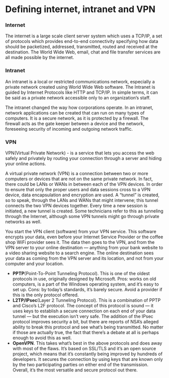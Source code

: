 # Defining internet, intranet and VPN

### Internet

The internet is a large scale client server system which uses a TCP/IP, a set of protocols which provides end-to-end connectivity specifying how data should be packetized, addressed, transmitted, routed and received at the destination. The World Wide Web, email, chat and file transfer services are all made possible by the internet.

### Intranet

An intranet is a local or restricted communications network, especially a private network created using World Wide Web software. The Intranet is guided by Internet Protocols like HTTP and TCP/IP. In simple terms, it can be said as a private network accessible only to an organization’s staff.

The intranet changed the way how corporations operate. In an intranet, network applications can be created that can run on many types of computers. It is a secure network, as it is protected by a firewall. The firewall acts as the gate keeper between a device and the network, foreseeing security of incoming and outgoing network traffic.

### VPN

VPN\(Virtual Private Network\) - is a service that lets you access the web safely and privately by routing your connection through a server and hiding your online actions.

A virtual private network \(VPN\) is a connection between two or more computers or devices that are not on the same private network. In fact, there could be LANs or WANs in between each of the VPN devices. In order to ensure that only the proper users and data sessions cross to a VPN device, data encapsulation and encryption are used. A “tunnel” is created, so to speak, through the LANs and WANs that might intervene; this tunnel connects the two VPN devices together. Every time a new session is initiated, a new tunnel is created. Some technicians refer to this as tunneling through the Internet, although some VPN tunnels might go through private networks as well.

You start the VPN client \(software\) from your VPN service. This software encrypts your data, even before your Internet Service Provider or the coffee shop WiFi provider sees it. The data then goes to the VPN, and from the VPN server to your online destination — anything from your bank website to a video sharing website to a search engine. The online destination sees your data as coming from the VPN server and its location, and not from your computer and your location.

* **PPTP**\(Point-To-Point Tunneling Protocol\). This is one of the oldest protocols in use, originally designed by Microsoft. Pros: works on old computers, is a part of the Windows operating system, and it’s easy to set up. Cons: by today’s standards, it’s barely secure. Avoid a provider if this is the only protocol offered.
* **L2TP/IPsec**\(Layer 2 Tunneling Protocol\). This is a combination of PPTP and Cisco’s L2F protocol. The concept of this protocol is sound — it uses keys to establish a secure connection on each end of your data tunnel — but the execution isn’t very safe. The addition of the IPsec protocol improves security a bit, but there are reports of NSA’s alleged ability to break this protocol and see what’s being transmitted. No matter if those are actually true, the fact that there’s a debate at all is perhaps enough to avoid this as well.
* **OpenVPN**. This takes what’s best in the above protocols and does away with most of the flaws. It’s based on SSL/TLS and it’s an open source project, which means that it’s constantly being improved by hundreds of developers. It secures the connection by using keys that are known only by the two participating parties on either end of the transmission. Overall, it’s the most versatile and secure protocol out there.

